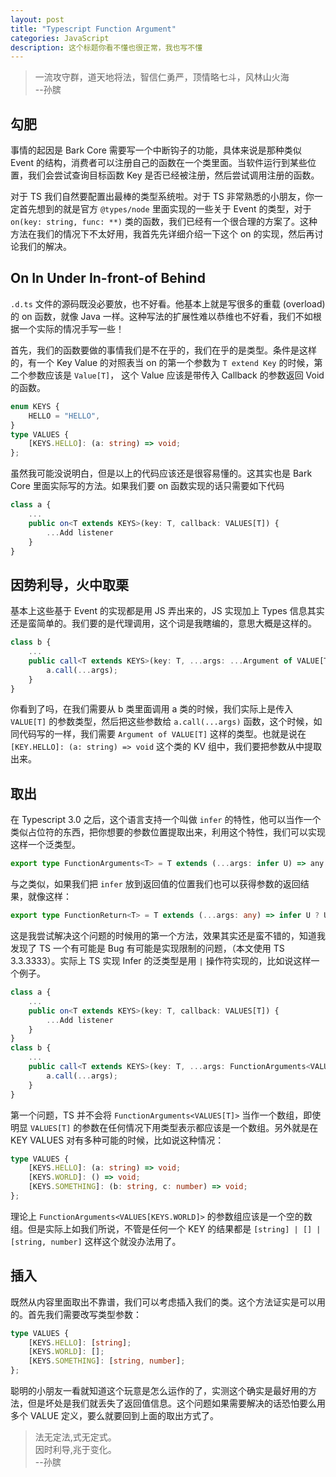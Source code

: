 ```yaml
---
layout: post
title: "Typescript Function Argument"
categories: JavaScript
description: 这个标题你看不懂也很正常，我也写不懂
---
```


> 一流攻守群，道天地将法，智信仁勇严，顶情略七斗，风林山火海  
> --孙膑

## 勾肥

事情的起因是 Bark Core 需要写一个中断钩子的功能，具体来说是那种类似 Event 的结构，消费者可以注册自己的函数在一个类里面。当软件运行到某些位置，我们会尝试查询目标函数 Key 是否已经被注册，然后尝试调用注册的函数。

对于 TS 我们自然要配置出最棒的类型系统啦。对于 TS 非常熟悉的小朋友，你一定首先想到的就是官方 `@types/node` 里面实现的一些关于 Event 的类型，对于 `on(key: string, func: **)` 类的函数，我们已经有一个很合理的方案了。这种方法在我们的情况下不太好用，我首先先详细介绍一下这个 on 的实现，然后再讨论我们的解决。

## On In Under In-front-of Behind

`.d.ts` 文件的源码既没必要放，也不好看。他基本上就是写很多的重载 (overload) 的 on 函数，就像 Java 一样。这种写法的扩展性难以恭维也不好看，我们不如根据一个实际的情况手写一些！

首先，我们的函数要做的事情我们是不在乎的，我们在乎的是类型。条件是这样的，有一个 Key Value 的对照表当 on 的第一个参数为 `T extend Key` 的时候，第二个参数应该是 `Value[T]`， 这个 Value 应该是带传入 Callback 的参数返回 Void 的函数。

```ts
enum KEYS {
    HELLO = "HELLO",
}
type VALUES {
    [KEYS.HELLO]: (a: string) => void;
};
```

虽然我可能没说明白，但是以上的代码应该还是很容易懂的。这其实也是 Bark Core 里面实际写的方法。如果我们要 on 函数实现的话只需要如下代码

```ts
class a {
    ...
    public on<T extends KEYS>(key: T, callback: VALUES[T]) {
        ...Add listener
    }
}
```

## 因势利导，火中取栗

基本上这些基于 Event 的实现都是用 JS 弄出来的，JS 实现加上 Types 信息其实还是蛮简单的。我们要的是代理调用，这个词是我瞎编的，意思大概是这样的。

```ts
class b {
    ...
    public call<T extends KEYS>(key: T, ...args: ...Argument of VALUE[T]){
        a.call(...args);
    }
}
```

你看到了吗，在我们需要从 b 类里面调用 a 类的时候，我们实际上是传入 `VALUE[T]` 的参数类型，然后把这些参数给 `a.call(...args)` 函数，这个时候，如同代码写的一样，我们需要 `Argument of VALUE[T]` 这样的类型。也就是说在 `[KEY.HELLO]: (a: string) => void` 这个类的 KV 组中，我们要把参数从中提取出来。

## 取出

在 Typescript 3.0 之后，这个语言支持一个叫做 `infer` 的特性，他可以当作一个类似占位符的东西，把你想要的参数位置提取出来，利用这个特性，我们可以实现这样一个泛类型。

```ts
export type FunctionArguments<T> = T extends (...args: infer U) => any ? U : never;
```

与之类似，如果我们把 `infer` 放到返回值的位置我们也可以获得参数的返回结果，就像这样：

```ts
export type FunctionReturn<T> = T extends (...args: any) => infer U ? U : never;
```

这是我尝试解决这个问题的时候用的第一个方法，效果其实还是蛮不错的，知道我发现了 TS 一个有可能是 Bug 有可能是实现限制的问题，（本文使用 TS 3.3.3333）。实际上 TS 实现 Infer 的泛类型是用 `|` 操作符实现的，比如说这样一个例子。

```ts
class a {
    ...
    public on<T extends KEYS>(key: T, callback: VALUES[T]) {
        ...Add listener
    }
}
class b {
    ...
    public call<T extends KEYS>(key: T, ...args: FunctionArguments<VALUES[T]>){
        a.call(...args);
    }
}
```

第一个问题，TS 并不会将 `FunctionArguments<VALUES[T]>` 当作一个数组，即使明显 `VALUES[T]` 的参数在任何情况下用类型表示都应该是一个数组。另外就是在 KEY VALUES 对有多种可能的时候，比如说这种情况：

```ts
type VALUES {
    [KEYS.HELLO]: (a: string) => void;
    [KEYS.WORLD]: () => void;
    [KEYS.SOMETHING]: (b: string, c: number) => void;
};
```

理论上 `FunctionArguments<VALUES[KEYS.WORLD]>` 的参数组应该是一个空的数组。但是实际上如我们所说，不管是任何一个 KEY 的结果都是 `[string] | [] | [string, number]` 这样这个就没办法用了。

## 插入

既然从内容里面取出不靠谱，我们可以考虑插入我们的类。这个方法证实是可以用的。首先我们需要改写类型参数：

```ts
type VALUES {
    [KEYS.HELLO]: [string];
    [KEYS.WORLD]: [];
    [KEYS.SOMETHING]: [string, number];
};
```

聪明的小朋友一看就知道这个玩意是怎么运作的了，实测这个确实是最好用的方法，但是坏处是我们就丢失了返回值信息。这个问题如果需要解决的话恐怕要么用多个 VALUE 定义，要么就要回到上面的取出方式了。

> 法无定法,式无定式。  
> 因时利导,兆于变化。  
> --孙膑
